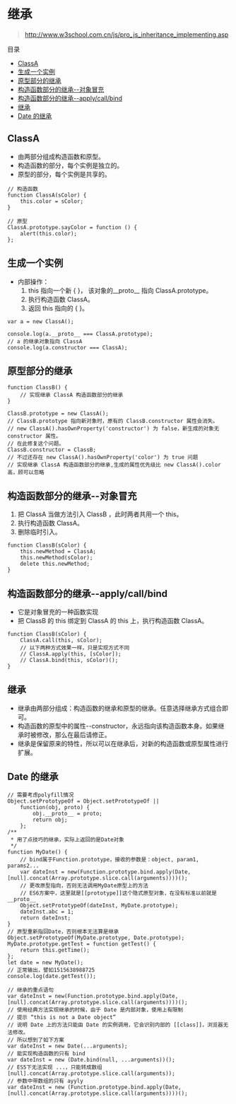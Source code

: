 # 继承

> http://www.w3school.com.cn/js/pro_js_inheritance_implementing.asp

目录

- [ClassA](#classa)
- [生成一个实例](#生成一个实例)
- [原型部分的继承](#原型部分的继承)
- [构造函数部分的继承--对象冒充](#构造函数部分的继承--对象冒充)
- [构造函数部分的继承--apply/call/bind](#构造函数部分的继承--applycallbind)
- [继承](#继承-1)
- [Date 的继承](#Date-的继承)

## ClassA

- 由两部分组成构造函数和原型。
- 构造函数的部分，每个实例是独立的。
- 原型的部分，每个实例是共享的。 

```
// 构造函数
function ClassA(sColor) {
    this.color = sColor;
}

// 原型
ClassA.prototype.sayColor = function () {
    alert(this.color);
};
```

## 生成一个实例

- 内部操作：
    1. this 指向一个新 { }， 该对象的\_\_proto__ 指向 ClassA.prototype。
    2. 执行构造函数 ClassA。
    3. 返回 this 指向的 { }。

```
var a = new ClassA();

console.log(a.__proto__ === ClassA.prototype);
// a 的继承对象指向 ClassA
console.log(a.constructor === ClassA);
```

## 原型部分的继承

```
function ClassB() {
    // 实现继承 ClassA 构造函数部分的继承
}

ClassB.prototype = new ClassA();
// ClassB.prototype 指向新对象时，原有的 ClassB.constructor 属性会消失。
// new ClassA().hasOwnProperty('constructor') 为 false，新生成的对象无 constructor 属性。
// 在此修复这个问题。
ClassB.constructor = ClassB;
// 不过还存在 new ClassA().hasOwnProperty('color') 为 true 问题
// 实现继承 ClassA 构造函数部分的继承,生成的属性优先级比 new ClassA().color 高，顾可以忽略
```

## 构造函数部分的继承--对象冒充

1. 把 ClassA 当做方法引入 ClassB ，此时两者共用一个 this。
2. 执行构造函数 ClassA。
3. 删除临时引入。

```
function ClassB(sColor) {
    this.newMethod = ClassA;
    this.newMethod(sColor);
    delete this.newMethod;
}
```

## 构造函数部分的继承--apply/call/bind

- 它是对象冒充的一种函数实现
- 把 ClassB 的 this 绑定到 ClassA 的 this 上，执行构造函数 ClassA。

```
function ClassB(sColor) {
    ClassA.call(this, sColor);
    // 以下两种方式效果一样，只是实现方式不同
    // ClassA.apply(this, [sColor]);
    // ClassA.bind(this, sColor)();
}
```

## 继承

- 继承由两部分组成：构造函数的继承和原型的继承。任意选择继承方式组合即可。
- 构造函数的原型中的属性--constructor，永远指向该构造函数本身。如果继承时被修改，那么在最后请修正。
- 继承是保留原来的特性，所以可以在继承后，对新的构造函数或原型属性进行扩展。

## Date 的继承

```
// 需要考虑polyfill情况
Object.setPrototypeOf = Object.setPrototypeOf ||
    function(obj, proto) {
        obj.__proto__ = proto;
        return obj;
    };
/**
 * 用了点技巧的继承，实际上返回的是Date对象
 */
function MyDate() {
    // bind属于Function.prototype，接收的参数是：object, param1, params2...
    var dateInst = new(Function.prototype.bind.apply(Date, [null].concat(Array.prototype.slice.call(arguments))))();
    // 更改原型指向，否则无法调用MyDate原型上的方法
    // ES6方案中，这里就是[[prototype]]这个隐式原型对象，在没有标准以前就是__proto__
    Object.setPrototypeOf(dateInst, MyDate.prototype);
    dateInst.abc = 1;
    return dateInst;
}
// 原型重新指回Date，否则根本无法算是继承
Object.setPrototypeOf(MyDate.prototype, Date.prototype);
MyDate.prototype.getTest = function getTest() {
    return this.getTime();
};
let date = new MyDate();
// 正常输出，譬如1515638988725
console.log(date.getTest());
```

```
// 继承的重点语句
var dateInst = new(Function.prototype.bind.apply(Date, [null].concat(Array.prototype.slice.call(arguments))))();
// 使用经典方法实现继承的时候，由于 Date 是内部对象，使用上有限制
// 提示 “this is not a Date object”
// 说明 Date 上的方法只能由 Date 的实例调用，它会识别内部的 [[class]]，浏览器无法修改。
// 所以想到了如下方案
var dateInst = new Date(...arguments);
// 能实现构造函数的只有 bind
var dateInst = new (Date.bind(null, ...arguments))();
// ES5下无法实现 ...，只能转成数组
[null].concat(Array.prototype.slice.call(arguments));
// 参数中带数组的只有 ayyly
var dateInst = new (Function.prototype.bind.apply(Date, [null].concat(Array.prototype.slice.call(arguments))))();
```